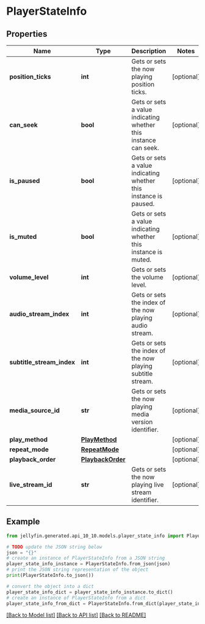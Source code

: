 # PlayerStateInfo


## Properties

Name | Type | Description | Notes
------------ | ------------- | ------------- | -------------
**position_ticks** | **int** | Gets or sets the now playing position ticks. | [optional] 
**can_seek** | **bool** | Gets or sets a value indicating whether this instance can seek. | [optional] 
**is_paused** | **bool** | Gets or sets a value indicating whether this instance is paused. | [optional] 
**is_muted** | **bool** | Gets or sets a value indicating whether this instance is muted. | [optional] 
**volume_level** | **int** | Gets or sets the volume level. | [optional] 
**audio_stream_index** | **int** | Gets or sets the index of the now playing audio stream. | [optional] 
**subtitle_stream_index** | **int** | Gets or sets the index of the now playing subtitle stream. | [optional] 
**media_source_id** | **str** | Gets or sets the now playing media version identifier. | [optional] 
**play_method** | [**PlayMethod**](PlayMethod.md) |  | [optional] 
**repeat_mode** | [**RepeatMode**](RepeatMode.md) |  | [optional] 
**playback_order** | [**PlaybackOrder**](PlaybackOrder.md) |  | [optional] 
**live_stream_id** | **str** | Gets or sets the now playing live stream identifier. | [optional] 

## Example

```python
from jellyfin.generated.api_10_10.models.player_state_info import PlayerStateInfo

# TODO update the JSON string below
json = "{}"
# create an instance of PlayerStateInfo from a JSON string
player_state_info_instance = PlayerStateInfo.from_json(json)
# print the JSON string representation of the object
print(PlayerStateInfo.to_json())

# convert the object into a dict
player_state_info_dict = player_state_info_instance.to_dict()
# create an instance of PlayerStateInfo from a dict
player_state_info_from_dict = PlayerStateInfo.from_dict(player_state_info_dict)
```
[[Back to Model list]](README.md#documentation-for-models) [[Back to API list]](README.md#documentation-for-api-endpoints) [[Back to README]](README.md)


